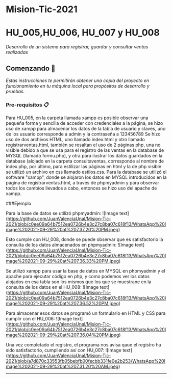 # Mision-Tic-2021
# HU_005,HU_006, HU_007 y HU_008

_Desarrollo  de un sistema para registrar, guardar y consultar ventas realizadas_

## Comenzando 🚀

_Estas instrucciones te permitirán obtener una copia del proyecto en funcionamiento en tu máquina local para propósitos de desarrollo y pruebas._

### Pre-requisitos 📋
Para HU_005, en la carpeta llamada xampp es posible observar una pequeña forma y sencilla de acceder con credenciales a la página, se hizo uso de xampp para almacenar los datos de la tabla de usuario y claves, uno de los usuario corresponde a admin y la contraseña a 123456789
Se hizo uso de dos archivos HTML, uno llamado index.html y otro llamado registrarventas.html, también se resaltan el uso de 2 páginas php, una no visible debido a que se usa para el registro de las ventas en la database de MYSQL (llamado formu.php), y otra para ilustrar los datos guardados en la database (alojado en la carpeta consultaventas, corresponde al nombre de index.php, por último, para estilizar las páginas en html y la de php visible se utilizó un archivo en css llamado estilos.css. 
Para la database se utilizó el software "xampp", donde se alojaron los datos en MYSQL introducidos en la página de registrarventas.html, a través de phpmyadmin y para 
observar todos los cambios llevados a cabo, entonces se hizo uso del apache de xampp.

###Ejemplo

Para la base de datos se utilizó phpmyadmin:
![Image text] (https://github.com/JuanValenciaUnal/Mision-Tic-2021/blob/c0ee09a64b7512ea0726b4e3c27c8ba07c618f13/WhatsApp%20Image%202021-09-29%20at%207.37.20%20PM.jpeg)

Esto cumple con HU_008, donde se puede observar que es satisfactorio la consulta de los datos almacenados en phpmyadmin:
![Image text] (https://github.com/JuanValenciaUnal/Mision-Tic-2021/blob/c0ee09a64b7512ea0726b4e3c27c8ba07c618f13/WhatsApp%20Image%202021-09-29%20at%207.36.33%20PM.jpeg)

Se utilizó xampp para usar la base de datos en MYSQL en phpmyadmin y el apache para ejecutar código en php, y como podemos ver los datos alojados en esa tabla son los mismos
que los que se muestrane en la consulta de los datos en el HU_008:
![Image text] (https://github.com/JuanValenciaUnal/Mision-Tic-2021/blob/c0ee09a64b7512ea0726b4e3c27c8ba07c618f13/WhatsApp%20Image%202021-09-29%20at%207.36.52%20PM.jpeg)

Para almacenar esos datos se programó un formulario en HTML y CSS para cumplir con el HU_006:
![Image text] (https://github.com/JuanValenciaUnal/Mision-Tic-2021/blob/c0ee09a64b7512ea0726b4e3c27c8ba07c618f13/WhatsApp%20Image%202021-09-29%20at%207.36.04%20PM.jpeg)

Una vez completado el registro, el programa nos avisa qaue el registro ha sido satisfactorio, cumpliendo así con HU_007:
![Image text] (https://github.com/JuanValenciaUnal/Mision-Tic-2021/blob/a7d870c33553fb05bebfb00fecbb331fe0e2b253/WhatsApp%20Image%202021-09-29%20at%207.31.20%20AM.jpeg)





---
